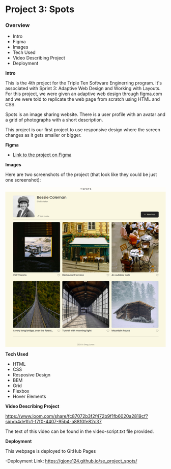 # Project 3: Spots

### Overview

- Intro
- Figma
- Images
- Tech Used
- Video Describing Project
- Deployment

**Intro**

This is the 4th project for the Triple Ten Software Enginerring program. It's associated with Sprint 3: Adaptive Web Design and Working with Layouts. For this project, we were given an adaptive web design through figma.com and we were told to replicate the web page from scratch using HTML and CSS.

Spots is an image sharing website. There is a user profile with an avatar and a grid of photographs with a short description.

This project is our first project to use responsive design where the screen changes as it gets smaller or bigger.

**Figma**

- [Link to the project on Figma](https://www.figma.com/file/BBNm2bC3lj8QQMHlnqRsga/Sprint-3-Project-%E2%80%94-Spots?type=design&node-id=2%3A60&mode=design&t=afgNFybdorZO6cQo-1)

**Images**

Here are two screenshots of the project (that look like they could be just one screenshot):

<div
 display="flex">
 <img align="center" height"500px" alt="First Screenshot of Spots Project" src="./images/screenshot-1.png" /></div>

 <div
 display="flex">
 <img align="center" height"500px" alt="Second Screenshot of Spots Project" src="./images/screenshot-2.png" /></div>

**Tech Used**

- HTML
- CSS
- Resposive Design
- BEM
- Grid
- Flexbox
- Hover Elements

**Video Describing Project**

https://www.loom.com/share/fc87072b3f2f472b9f1fb6020a2819cf?sid=b4de1fc1-f7f0-4407-95b4-a8810fe82c37

The text of this video can be found in the video-script.txt file provided.

**Deployment**

This webpage is deployed to GitHub Pages

-Deployment Link: https://gjone124.github.io/se_project_spots/
